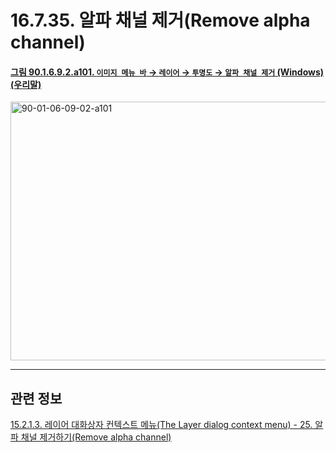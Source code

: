 # 16.7.35. 알파 채널 제거(Remove alpha channel)

<a id="90-01-06-09-02-a101"></a>

#### [그림 90.1.6.9.2.a101. `이미지 메뉴 바` → `레이어` → `투명도` → `알파 채널 제거` (Windows) (우리말)](./90-01-06-09-02-remove_alpha_channel.md#90-01-06-09-02-a101)
<img width="574" height="414" alt="90-01-06-09-02-a101" src="https://github.com/user-attachments/assets/46c1af94-bd98-4e90-a2dd-49df0ea31a07" />

***

## 관련 정보

[15.2.1.3. 레이어 대화상자 컨텍스트 메뉴(The Layer dialog context menu) - 25. 알파 채널 제거하기(Remove alpha channel)](./15-02-01-03-the_layer_dialog_context_menu.md#15-02-01-03-s25)